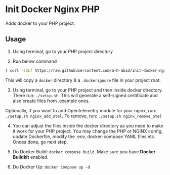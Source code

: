 # Init Docker Nginx PHP

Adds docker to your PHP project.


## Usage

1. Using terminal, go to your PHP project directory

2. Run below command

```sh
( curl -sSLf https://raw.githubusercontent.com/a-h-abid/init-docker-nginx-php/refs/heads/main/bin/install.sh -o - || echo 'return 1' ) | sh -s
```

This will copy a `docker` directory & a `.dockerignore` file in your project root.

3. Using terminal, go to your PHP project and then inside docker directory. There run: `./setup.sh`.
   This will generate a self-signed certificate and also create files from .example ones.

Optionally, if you want to add Opentelemetry module for your nginx, run: `./setup.sh nginx_add_otel`. To remove, run: `./setup.sh nginx_remove_otel`

4. You can adjust the files inside the docker directory as you need to make it work for your PHP project. You may change the PHP or NGINX config, update Dockerfile, modify the .env, docker-compose YAML files etc. Onces done, go next step.

5. Do Docker Build: `docker compose build`. Make sure you have **Docker Buildkit** enabled.

6. Do Docker Up: `docker compose up -d`
